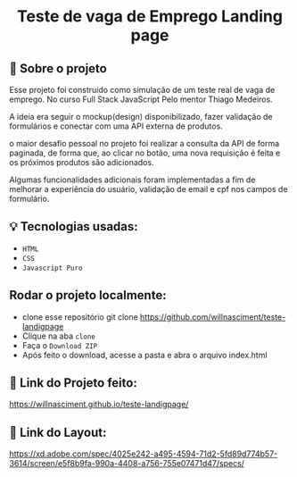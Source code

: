 <h1 align="center">
    Teste de vaga de Emprego Landing page
</h1>

## :rocket: Sobre o projeto

Esse projeto foi construído como simulação de um teste real de vaga de emprego. No curso Full Stack JavaScript Pelo mentor Thiago Medeiros.

A ideia era seguir o mockup(design) disponibilizado, fazer validação de formulários e conectar com uma API externa de produtos.

o maior desafio pessoal no projeto foi realizar a consulta da API de forma paginada, de forma que, ao clicar no botão, uma nova requisição é feita e os próximos produtos são adicionados.

Algumas funcionalidades adicionais foram implementadas a fim de melhorar a experiência do usuário, validação de email e cpf nos campos de formulário.

## :bulb: Tecnologias usadas:

- `HTML`
- `CSS`
- `Javascript Puro`

##  Rodar o projeto localmente:

- clone esse repositório git clone https://github.com/willnasciment/teste-landigpage
- Clique na aba `clone`
- Faça o `Download ZIP`
- Após feito o download, acesse a pasta e abra o arquivo index.html

## :link: Link do Projeto feito:

 https://willnasciment.github.io/teste-landigpage/


## :link: Link do Layout:

https://xd.adobe.com/spec/4025e242-a495-4594-71d2-5fd89d774b57-3614/screen/e5f8b9fa-990a-4408-a756-755e07471d47/specs/

